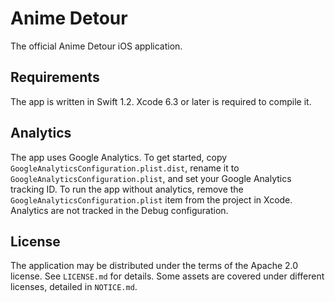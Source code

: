 # Anime Detour

The official Anime Detour iOS application.

## Requirements

The app is written in Swift 1.2. Xcode 6.3 or later is required to compile it.

## Analytics

The app uses Google Analytics. To get started, copy `GoogleAnalyticsConfiguration.plist.dist`, rename it to `GoogleAnalyticsConfiguration.plist`, and set your Google Analytics tracking ID. To run the app without analytics, remove the `GoogleAnalyticsConfiguration.plist` item from the project in Xcode. Analytics are not tracked in the Debug configuration.

## License

The application may be distributed under the terms of the Apache 2.0 license. See `LICENSE.md` for details. Some assets are covered under different licenses, detailed in `NOTICE.md`.
